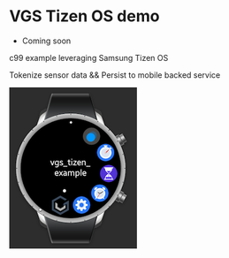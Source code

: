 # VGS Tizen OS demo  

- Coming soon

c99 example leveraging Samsung Tizen OS    

Tokenize sensor data && Persist to mobile backed service        

![vgs_tizen_demo.png](/docs/vgs_tizen_demo.png)    



